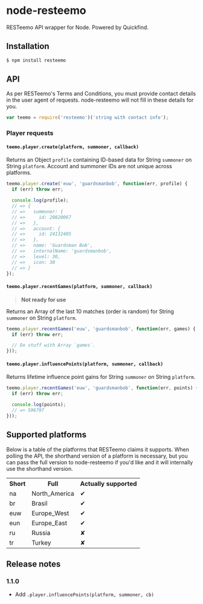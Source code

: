 # node-resteemo

RESTeemo API wrapper for Node. Powered by Quickfind.

## Installation

``` bash
$ npm install resteemo
```

## API

As per RESTeemo's Terms and Conditions, you must provide contact details in the
user agent of requests. node-resteemo will not fill in these details for you.

``` javascript
var teemo = require('resteemo')('string with contact info');
```

### Player requests

#### `teemo.player.create(platform, summoner, callback)`

Returns an Object `profile` containing ID-based data for String `summoner` on
String `platform`. Account and summoner IDs are not unique across platforms.

``` javascript
teemo.player.create('euw', 'guardsmanbob', function(err, profile) {
  if (err) throw err;

  console.log(profile);
  // => {
  // =>   summoner: {
  // =>     id: 20820067
  // =>   },
  // =>   account: {
  // =>     id: 24132405
  // =>   },
  // =>   name: 'Guardsman Bob',
  // =>   internalName: 'guardsmanbob',
  // =>   level: 30,
  // =>   icon: 30
  // => }
});
```

#### `teemo.player.recentGames(platform, summoner, callback)`

> **Not ready for use**

Returns an Array of the last 10 matches (order is random) for String `summoner`
on String `platform`.

``` javascript
teemo.player.recentGames('euw', 'guardsmanbob', function(err, games) {
  if (err) throw err;

  // Do stuff with Array `games`.
}));
```

#### `teemo.player.influencePoints(platform, summoner, callback)`

Returns lifetime influence point gains for String `summoner` on String
`platform`.

``` javascript
teemo.player.recentGames('euw', 'guardsmanbob', function(err, points) {
  if (err) throw err;

  console.log(points);
  // => 596797
}));
```

## Supported platforms

Below is a table of the platforms that RESTeemo claims it supports. When polling
the API, the shorthand version of a platform is necessary, but you can pass the
full version to node-resteemo if you'd like and it will internally use the
shorthand version.

<table>
  <tr>
    <th>Short</th>
    <th>Full</th>
    <th>Actually supported</th>
  </tr>
  <tr>
    <td>na</td>
    <td>North_America</td>
    <td>✔</td>
  </tr>
  <tr>
    <td>br</td>
    <td>Brasil</td>
    <td>✔</td>
  </tr>
  <tr>
    <td>euw</td>
    <td>Europe_West</td>
    <td>✔</td>
  </tr>
  <tr>
    <td>eun</td>
    <td>Europe_East</td>
    <td>✔</td>
  </tr>
  <tr>
    <td>ru</td>
    <td>Russia</td>
    <td>✘</td>
  </tr>
  <tr>
    <td>tr</td>
    <td>Turkey</td>
    <td>✘</td>
  </tr>
</table>

## Release notes

### 1.1.0

- Add `.player.influencePoints(platform, summoner, cb)`